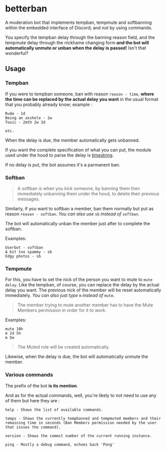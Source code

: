 # betterban

A moderation bot that implements tempban, tempmute and softbanning within the embedded interface of Discord; and not by using commands.

You specify the tempban delay through the banning reason field, and the tempmute delay through the nickhame changing form **and the bot will automatically unmute or unban when the delay is passed**! Isn't that wonderful?

## Usage

### Tempban

If you were to tempban someone, ban with reason `reason - time`, **where the time can be replaced by the actual delay you want** in the usual format that you probably already know; example :

```
Rude - 1d
Being an asshole - 2w
Toxic - 2mth 2w 3d

etc.
```

When the delay is due, the member automatically gets unbanned.

If you want the complete specification of what you can put, the module used under the hood to parse the delay is [timestring](https://www.npmjs.com/package/timestring).

If no delay is put, the bot assumes it's a parmanent ban.

### Softban

> A softban is when you kick someone, by banning them then immediately unbanning them under the hood, to delete their previous messages.

Similarly, if you want to softban a member, ban them normally but put as reason `reason - softban`. *You can also use* `sb` *instead of* `softban`.

The bot will automatically unban the member just after to complete the softban.

Examples:

```
Userbot - softban
A bit too spammy - sb
Edgy photos - sb
```

### Tempmute

For this, you have to set the nick of the person you want to mute to `mute delay`. Like the tempban, of course, you can replace the delay by the actual delay you want. The previous nick of the member will be reset automatically immediately. *You can also just type* `m` *instead of* `mute`.

> The member trying to mute another member has to have the Mute Members permission in order for it to work.

Examples:

```
mute 10h
m 2d 5h
m 5m
```

> The Muted role will be created automatically.

Likewise, when the delay is due, the bot will automatically unmute the member.

### Various commands

The prefix of the bot **is its mention**.

And as for the actual commands, well, you're likely to not need to use any of them but here they are :

```
help - Shows the list of available commands.

temps - Shows the currently tempbanned and tempmuted members and their remaining time in seconds (Ban Members permission needed by the user that issues the command).

version - Shows the commit number of the current running instance.

ping - Mostly a debug command, echoes back 'Pong'
```